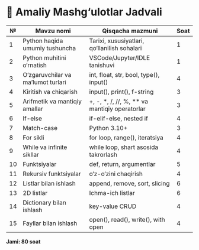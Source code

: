 # 📗 Amaliy Mashg‘ulotlar Jadvali

| №  | Mavzu nomi                         | Qisqacha mazmuni                                             | Soat |
|----|------------------------------------|--------------------------------------------------------------|------|
| 1  | Python haqida umumiy tushuncha     | Tarixi, xususiyatlari, qo‘llanilish sohalari                 | 1    |
| 2  | Python muhitini o‘rnatish          | VSCode/Jupyter/IDLE tanishuvi                                | 1    |
| 3  | O‘zgaruvchilar va ma’lumot turlari | int, float, str, bool, type(), input()                       | 4    |
| 4  | Kiritish va chiqarish              | input(), print(), f-string                                   | 3    |
| 5  | Arifmetik va mantiqiy amallar      | +, -, *, /, //, %, ** va mantiqiy operatorlar                | 3    |
| 6  | If-else                            | if-elif-else, nested if                                      | 4    |
| 7  | Match-case                         | Python 3.10+                                                 | 3    |
| 8  | For sikli                          | for loop, range(), iteratsiya                                | 4    |
| 9  | While va infinite sikllar          | while loop, shart asosida takrorlash                         | 4    |
| 10 | Funktsiyalar                       | def, return, argumentlar                                     | 5    |
| 11 | Rekursiv funktsiyalar              | o‘z-o‘zini chaqirish                                         | 4    |
| 12 | Listlar bilan ishlash              | append, remove, sort, slicing                                | 6    |
| 13 | 2D listlar                         | Ichma-ich listlar                                            | 6    |
| 14 | Dictionary bilan ishlash           | key-value CRUD                                               | 4    |
| 15 | Fayllar bilan ishlash              | open(), read(), write(), with open                           | 4    |

**Jami: 80 soat**
